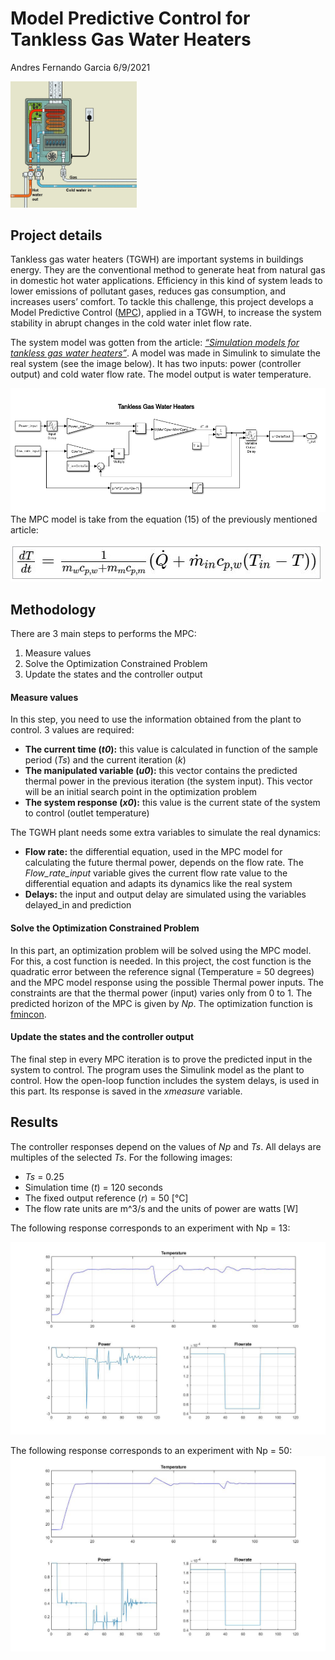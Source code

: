 Model Predictive Control for Tankless Gas Water Heaters
================
Andres Fernando Garcia
6/9/2021

<img src="./tankless_water_heater.jpg"
     height="40%" 
     width="40%"/>

## Project details

Tankless gas water heaters (TGWH) are important systems in buildings
energy. They are the conventional method to generate heat from natural
gas in domestic hot water applications. Efficiency in this kind of
system leads to lower emissions of pollutant gases, reduces gas
consumption, and increases users’ comfort. To tackle this challenge,
this project develops a Model Predictive Control
([MPC](https://en.wikipedia.org/wiki/Model_predictive_control#:~:text=Model%20predictive%20control%20\(MPC\)%20is,oil%20refineries%20since%20the%201980s.)),
applied in a TGWH, to increase the system stability in abrupt changes in
the cold water inlet flow rate.

The system model was gotten from the article: *[“Simulation models for
tankless gas water
heaters”](https://core.ac.uk/download/pdf/275657450.pdf)*. A model was
made in Simulink to simulate the real system (see the image below). It
has two inputs: power (controller output) and cold water flow rate. The
model output is water temperature.

![](./Simulink_System.png) The MPC model is take from the equation (15)
of the previously mentioned article:

![](./equation.JPG)

## Methodology

There are 3 main steps to performs the MPC:

1.  Measure values
2.  Solve the Optimization Constrained Problem
3.  Update the states and the controller output

#### Measure values

In this step, you need to use the information obtained from the plant to
control. 3 values are required:

  - **The current time (*t0*):** this value is calculated in function of
    the sample period (*Ts*) and the current iteration (*k*)
  - **The manipulated variable (*u0*):** this vector contains the
    predicted thermal power in the previous iteration (the system
    input). This vector will be an initial search point in the
    optimization problem
  - **The system response (*x0*):** this value is the current state of
    the system to control (outlet temperature)

The TGWH plant needs some extra variables to simulate the real dynamics:

  - **Flow rate:** the differential equation, used in the MPC model for
    calculating the future thermal power, depends on the flow rate. The
    *Flow\_rate\_input* variable gives the current flow rate value to
    the differential equation and adapts its dynamics like the real
    system
  - **Delays:** the input and output delay are simulated using the
    variables delayed\_in and prediction

#### Solve the Optimization Constrained Problem

In this part, an optimization problem will be solved using the MPC
model. For this, a cost function is needed. In this project, the cost
function is the quadratic error between the reference signal
(Temperature = 50 degrees) and the MPC model response using the possible
Thermal power inputs. The constraints are that the thermal power (input)
varies only from 0 to 1. The predicted horizon of the MPC is given by
*Np*. The optimization function is
[fmincon](https://la.mathworks.com/help/optim/ug/fmincon.html).

#### Update the states and the controller output

The final step in every MPC iteration is to prove the predicted input in
the system to control. The program uses the Simulink model as the plant
to control. How the open-loop function includes the system delays, is
used in this part. Its response is saved in the *xmeasure* variable.

## Results

The controller responses depend on the values of *Np* and *Ts*. All
delays are multiples of the selected *Ts*. For the following images:

  - *Ts* = 0.25
  - Simulation time (*t*) = 120 seconds
  - The fixed output reference (*r*) = 50 \[°C\]
  - The flow rate units are m^3/s and the units of power are watts \[W\]

The following response corresponds to an experiment with Np = 13:

![](./test_13.jpg)

The following response corresponds to an experiment with Np = 50:
![](./test_Np_50_Ts_025.jpg)
